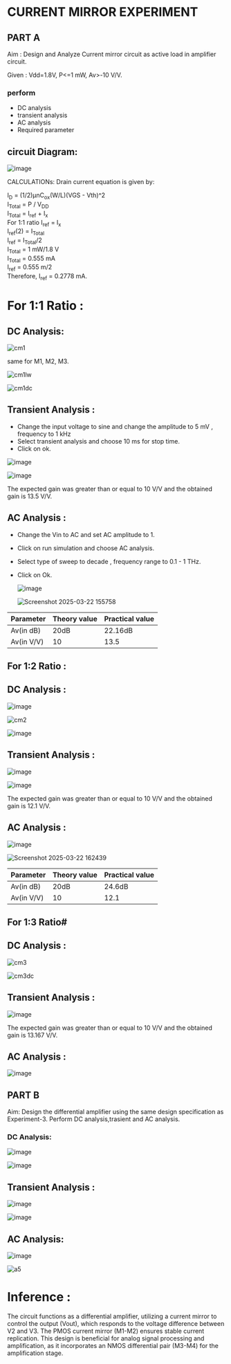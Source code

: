 # **CURRENT MIRROR EXPERIMENT**

## PART A
Aim : Design and Analyze Current mirror circuit as active load in amplifier circuit.

Given :  Vdd=1.8V, P<=1 mW, Av>-10 V/V.

### perform
 - DC analysis 
 - transient analysis
 - AC analysis 
 - Required parameter

## circuit Diagram:

![image](https://github.com/user-attachments/assets/efbf9c25-9402-4c19-b28b-53f7f284ae52)

CALCULATIONs:
Drain current equation is given by:

I<sub>D</sub> = (1/2)μnC<sub>ox</sub>(W/L)(VGS - Vth)^2\
I<sub>Total</sub> = P / V<sub>DD</sub>\
I<sub>Total</sub> = I<sub>ref</sub> + I<sub>x</sub>\
For 1:1 ratio I<sub>ref</sub> = I<sub>x</sub>\
I<sub>ref</sub>(2) = I<sub>Total</sub>\
I<sub>ref</sub> = I<sub>Total</sub>/2\
I<sub>Total</sub> = 1 mW/1.8 V\
I<sub>Total</sub> = 0.555 mA\
I<sub>ref</sub> = 0.555 m/2\
Therefore, I<sub>ref</sub> = 0.2778 mA.

# For 1:1 Ratio :
## DC Analysis:

![cm1](https://github.com/user-attachments/assets/21795a69-cbb8-41b7-ba4a-4f8058ac8931)

same for M1, M2, M3.

![cm1lw](https://github.com/user-attachments/assets/9a1f5414-3757-48da-b3f5-3afbc4f8e7ff)

![cm1dc](https://github.com/user-attachments/assets/99668227-94ab-4cd3-8738-cf082d3a0fbf)

## Transient Analysis :

- Change the input voltage to sine and change the amplitude to 5 mV , frequency to 1 kHz
- Select transient analysis and choose 10 ms for stop time.
- Click on ok.
  
![image](https://github.com/user-attachments/assets/fc1ffcf1-e8e9-44ab-845b-1438e26b4f23)

![image](https://github.com/user-attachments/assets/04c6aa67-3384-458e-9599-65a3038892a1)

The expected gain was greater than or equal to 10 V/V and the obtained gain is 13.5 V/V.

## AC Analysis :

- Change the Vin to AC and set AC amplitude to 1.
- Click on run simulation and choose AC analysis.
- Select type of sweep to decade , frequency range to 0.1 - 1 THz.
- Click on Ok.

  ![image](https://github.com/user-attachments/assets/6fc8a12b-7283-4764-ab6c-aeae89325547)

  ![Screenshot 2025-03-22 155758](https://github.com/user-attachments/assets/e36365ee-5261-493a-b19f-1d09ead1ee02)

|Parameter      |Theory value  | Practical value |
|---------------|--------------|-----------------|
|Av(in dB)      | 20dB         | 22.16dB         |
|Av(in V/V)     | 10           | 13.5            |

## For 1:2 Ratio :

## DC Analysis :

![image](https://github.com/user-attachments/assets/16b08607-482d-4d02-8da4-8ad7f25379e4)

![cm2 ](https://github.com/user-attachments/assets/875f38dd-d733-4ecf-84a9-0394d950b778)

![image](https://github.com/user-attachments/assets/e639b286-84ac-4a95-8bae-665e6c362709)

## Transient Analysis :

![image](https://github.com/user-attachments/assets/109ee783-8643-42ab-ae30-68c27e58717c)


![image](https://github.com/user-attachments/assets/9e1b7022-65ee-48ff-866c-5d214c72d96b)


The expected gain was greater than or equal to 10 V/V and the obtained gain is 12.1 V/V.

## AC Analysis :

![image](https://github.com/user-attachments/assets/dc1ca419-f975-4354-9beb-719d9b64841e)

![Screenshot 2025-03-22 162439](https://github.com/user-attachments/assets/344ca781-50ca-42e9-ba6b-70a3882a5dcc)


|Parameter      |Theory value  | Practical value |
|---------------|--------------|-----------------|
|Av(in dB)      | 20dB         | 24.6dB          |
|Av(in V/V)     | 10           | 12.1         |

##  For 1:3 Ratio#

## DC Analysis :

![cm3](https://github.com/user-attachments/assets/3ab0e50e-6f22-48e6-9dbf-ab3b6da0b614)

![cm3dc](https://github.com/user-attachments/assets/57ac7d3f-b80a-493e-8183-45ab45d82733)

## Transient Analysis :


![image](https://github.com/user-attachments/assets/052fb194-9467-4f1c-ae87-50dde51bd1ec)

The expected gain was greater than or equal to 10 V/V and the obtained gain is 13.167 V/V.

## AC Analysis :

![image](https://github.com/user-attachments/assets/7939bf4e-d11b-4964-8f94-75de8edcf727)


## PART B

Aim: Design the differential amplifier using the same design specification as Experiment-3.
Perform DC analysis,trasient and AC analysis.

### DC Analysis:

![image](https://github.com/user-attachments/assets/56c622ed-0860-4a7a-9cb7-f3974e9d1530)

![image](https://github.com/user-attachments/assets/9697229e-1a1a-4a4c-ba2a-5f339fbaccd3)

## Transient Analysis :

![image](https://github.com/user-attachments/assets/310c0e83-2375-4a25-9b68-6b8cdfe01c00)

![image](https://github.com/user-attachments/assets/87239f42-871d-4397-983a-0846c46a296d)

## AC Analysis:

![image](https://github.com/user-attachments/assets/5e734117-f0f4-4fcf-a7dd-2ce8648f617f)


![a5](https://github.com/user-attachments/assets/6f85826b-afc4-4928-956d-1dadf4af64e4)

# Inference :
The circuit functions as a differential amplifier, utilizing a current mirror to control the output (Vout), which responds to the voltage difference between V2 and V3. 
The PMOS current mirror (M1-M2) ensures stable current replication. This design is beneficial for analog signal processing and amplification,
as it incorporates an NMOS differential pair (M3-M4) for the amplification stage.





